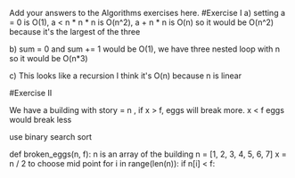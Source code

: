 Add your answers to the Algorithms exercises here.
#Exercise I
a) setting a = 0 is O(1), a < n * n * n is O(n^2), a + n * n is O(n)
so it would be O(n^2) because it's the largest of the three

b) sum = 0 and sum += 1 would be O(1), we have three nested loop with n so it would be O(n*3)

c) This looks like a recursion I think it's O(n) because n is linear


#Exercise II

We have a building with story = n , if x > f, eggs will break more. x < f eggs would break less


use binary search sort

def broken_eggs(n, f):
    n is an array of the building
    n = [1, 2, 3, 4, 5, 6, 7]
    x = n / 2 to choose mid point
    for i in range(len(n)):
        if n[i] < f:
        